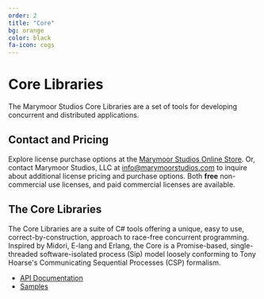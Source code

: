 ```yaml
---
order: 2
title: "Core"
bg: orange
color: black
fa-icon: cogs
---
```


# Core Libraries 

The Marymoor Studios Core Libraries are a set of tools for developing concurrent and distributed applications.

## Contact and Pricing
Explore license purchase options at the [Marymoor Studios Online Store][store]. Or, contact Marymoor Studios, LLC at 
[info@marymoorstudios.com](mail://info@marymoorstudios.com) to inquire about additional license pricing and purchase options.
Both **free** non-commercial use licenses, and paid commercial licenses are available.

## The Core Libraries
The Core Libraries are a suite of C# tools offering a unique, easy to use, correct-by-construction, approach to
race-free concurrent programming.  Inspired by Midori, E-lang and Erlang, the Core is a Promise-based, single-threaded 
software-isolated process (Sip) model loosely conforming to Tony Hoarse's Communicating Sequential Processes (CSP)
formalism.

* [API Documentation](_docfx/api/MarymoorStudios.Core.html)
* [Samples](https://github.com/MarymoorStudios/Core)

[logo]: https://raw.githubusercontent.com/MarymoorStudios/Core/main/Images/Marymoor%20Studios%20Logo%20NM%2064x64.png
[store]: https://marymoorstudios.square.site/
